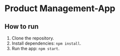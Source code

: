 # Product Management-App

## How to run
1. Clone the repository.
2. Install dependencies: `npm install`.
3. Run the app: `npm start`.
